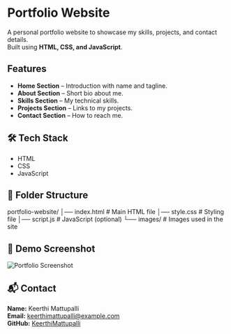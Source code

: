# Portfolio Website

A personal portfolio website to showcase my skills, projects, and contact details.  
Built using **HTML, CSS, and JavaScript**.

##  Features
- **Home Section** – Introduction with name and tagline.
- **About Section** – Short bio about me.
- **Skills Section** – My technical skills.
- **Projects Section** – Links to my projects.
- **Contact Section** – How to reach me.

## 🛠 Tech Stack
- HTML
- CSS
- JavaScript

## 📂 Folder Structure
portfolio-website/
│── index.html # Main HTML file
│── style.css # Styling file
│── script.js # JavaScript (optional)
└── images/ # Images used in the site


## 📸 Demo Screenshot
![Portfolio Screenshot](images/demo.png)

## 📬 Contact
**Name:** Keerthi Mattupalli  
**Email:** keerthimattupalli@example.com  
**GitHub:** [KeerthiMattupalli](https://github.com/KeerthiMattupalli)
